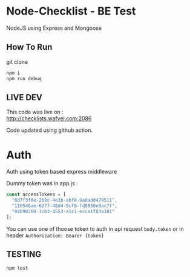 # Node-Checklist - BE Test

NodeJS using Express and Mongoose

## How To Run

git clone

```bash
npm i
npm run debug
```

## LIVE DEV

This code was live on :    
http://checklists.wafvel.com:2086


Code updated using github action.

# Auth

Auth using token based express middleware

Dummy token was in app.js :

```js
const accessTokens = [
  "6d7f3f6e-269c-4e1b-abf8-9a0add479511",
  "110546ae-627f-48d4-9cf8-fd8850e0ac7f",
  "04b90260-3cb3-4553-a1c1-ecca1f83a381"
];
```

You can use one of thoose token to auth in api request `body.token` or in header `Authorization: Bearer {token}`

## TESTING ##

```bash
npm test
```

